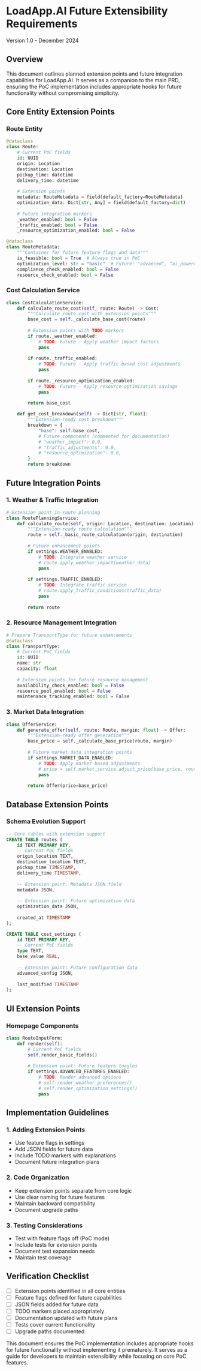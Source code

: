 # LoadApp.AI Future Extensibility Requirements
Version 1.0 - December 2024

## Overview
This document outlines planned extension points and future integration capabilities for LoadApp.AI. It serves as a companion to the main PRD, ensuring the PoC implementation includes appropriate hooks for future functionality without compromising simplicity.

## Core Entity Extension Points

### Route Entity
```python
@dataclass
class Route:
    # Current PoC fields
    id: UUID
    origin: Location
    destination: Location
    pickup_time: datetime
    delivery_time: datetime
    
    # Extension points
    metadata: RouteMetadata = field(default_factory=RouteMetadata)
    optimization_data: Dict[str, Any] = field(default_factory=dict)
    
    # Future integration markers
    _weather_enabled: bool = False
    _traffic_enabled: bool = False
    _resource_optimization_enabled: bool = False
```

```python
@dataclass
class RouteMetadata:
    """Container for future feature flags and data"""
    is_feasible: bool = True  # Always true in PoC
    optimization_level: str = "basic"  # Future: "advanced", "ai_powered"
    compliance_check_enabled: bool = False
    resource_check_enabled: bool = False
```

### Cost Calculation Service
```python
class CostCalculationService:
    def calculate_route_cost(self, route: Route) -> Cost:
        """Calculate route cost with extension points"""
        base_cost = self._calculate_base_cost(route)
        
        # Extension points with TODO markers
        if route._weather_enabled:
            # TODO: Future - Apply weather impact factors
            pass
            
        if route._traffic_enabled:
            # TODO: Future - Apply traffic-based cost adjustments
            pass
            
        if route._resource_optimization_enabled:
            # TODO: Future - Apply resource optimization savings
            pass
        
        return base_cost

    def get_cost_breakdown(self) -> Dict[str, float]:
        """Extension-ready cost breakdown"""
        breakdown = {
            "base": self.base_cost,
            # Future components (commented for documentation)
            # "weather_impact": 0.0,
            # "traffic_adjustments": 0.0,
            # "resource_optimization": 0.0,
        }
        return breakdown
```

## Future Integration Points

### 1. Weather & Traffic Integration
```python
# Extension point in route planning
class RoutePlanningService:
    def calculate_route(self, origin: Location, destination: Location) -> Route:
        """Extension-ready route calculation"""
        route = self._basic_route_calculation(origin, destination)
        
        # Future enhancement points
        if settings.WEATHER_ENABLED:
            # TODO: Integrate weather service
            # route.apply_weather_impact(weather_data)
            pass
            
        if settings.TRAFFIC_ENABLED:
            # TODO: Integrate traffic service
            # route.apply_traffic_conditions(traffic_data)
            pass
            
        return route
```

### 2. Resource Management Integration
```python
# Prepare TransportType for future enhancements
@dataclass
class TransportType:
    # Current PoC fields
    id: UUID
    name: str
    capacity: float
    
    # Extension points for future resource management
    availability_check_enabled: bool = False
    resource_pool_enabled: bool = False
    maintenance_tracking_enabled: bool = False
```

### 3. Market Data Integration
```python
class OfferService:
    def generate_offer(self, route: Route, margin: float) -> Offer:
        """Extension-ready offer generation"""
        base_price = self._calculate_base_price(route, margin)
        
        # Future market data integration points
        if settings.MARKET_DATA_ENABLED:
            # TODO: Apply market-based adjustments
            # price = self.market_service.adjust_price(base_price, route)
            pass
            
        return Offer(price=base_price)
```

## Database Extension Points

### Schema Evolution Support
```sql
-- Core tables with extension support
CREATE TABLE routes (
    id TEXT PRIMARY KEY,
    -- Current PoC fields
    origin_location TEXT,
    destination_location TEXT,
    pickup_time TIMESTAMP,
    delivery_time TIMESTAMP,
    
    -- Extension point: Metadata JSON field
    metadata JSON,
    
    -- Extension point: Future optimization data
    optimization_data JSON,
    
    created_at TIMESTAMP
);

CREATE TABLE cost_settings (
    id TEXT PRIMARY KEY,
    -- Current PoC fields
    type TEXT,
    base_value REAL,
    
    -- Extension point: Future configuration data
    advanced_config JSON,
    
    last_modified TIMESTAMP
);
```

## UI Extension Points

### Homepage Components
```python
class RouteInputForm:
    def render(self):
        # Current PoC fields
        self.render_basic_fields()
        
        # Extension point: Future feature toggles
        if settings.ADVANCED_FEATURES_ENABLED:
            # TODO: Render advanced options
            # self.render_weather_preferences()
            # self.render_optimization_settings()
            pass
```

## Implementation Guidelines

### 1. Adding Extension Points
- Use feature flags in settings
- Add JSON fields for future data
- Include TODO markers with explanations
- Document future integration plans

### 2. Code Organization
- Keep extension points separate from core logic
- Use clear naming for future features
- Maintain backward compatibility
- Document upgrade paths

### 3. Testing Considerations
- Test with feature flags off (PoC mode)
- Include tests for extension points
- Document test expansion needs
- Maintain test coverage

## Verification Checklist
- [ ] Extension points identified in all core entities
- [ ] Feature flags defined for future capabilities
- [ ] JSON fields added for future data
- [ ] TODO markers placed appropriately
- [ ] Documentation updated with future plans
- [ ] Tests cover current functionality
- [ ] Upgrade paths documented

This document ensures the PoC implementation includes appropriate hooks for future functionality without implementing it prematurely. It serves as a guide for developers to maintain extensibility while focusing on core PoC features.
